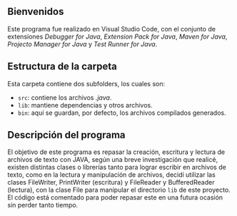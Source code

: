 ## Bienvenidos
Este programa fue realizado en Visual Studio Code, con el conjunto de extensiones *Debugger for Java*, *Extension Pack for Java*, *Maven for Java*, *Projecto Manager for Java* y *Test Runner for Java*.
## Estructura de la carpeta
Esta carpeta contiene dos subfolders, los cuales son:
- `src`: contiene los archivos *.java*.
- `lib`: mantiene dependencias y otros archivos.
- `bin`: aquí se guardan, por defecto, los archivos compilados generados.
## Descripción del programa
El objetivo de este programa es repasar la creación, escritura y lectura de archivos de texto con JAVA, según una breve investigación que realicé, existen distintas clases o librerías tanto para lograr escribir en archivos de texto, como en la lectura y manipulación de archivos, decidí utilizar las clases FileWriter, PrintWriter (escritura) y FileReader y BufferedReader (lectura), con la clase File para manipular el directorio `lib` de este proyecto.
El código está comentado para poder repasar este en una futura ocasión sin perder tanto tiempo.